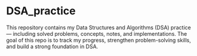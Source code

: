 # DSA_practice

This repository contains my Data Structures and Algorithms (DSA) practice — including solved problems, concepts, notes, and implementations. The goal of this repo is to track my progress, strengthen problem-solving skills, and build a strong foundation in DSA.
